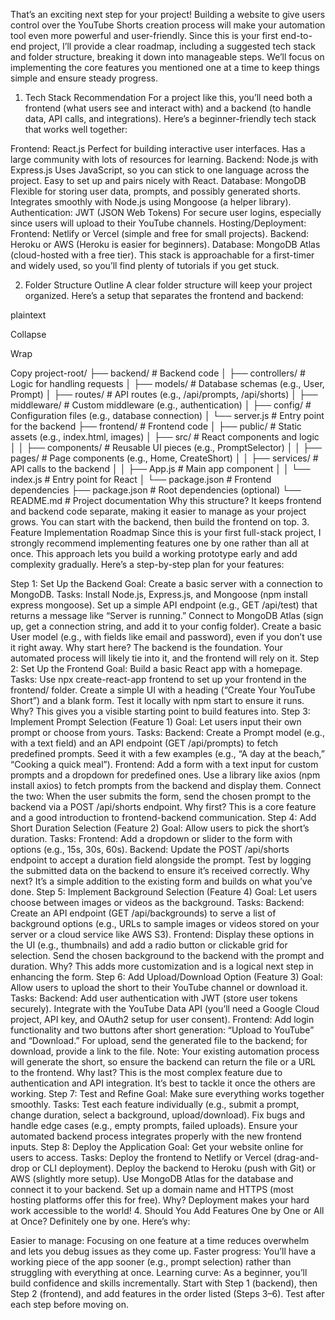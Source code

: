 That’s an exciting next step for your project! Building a website to give users control over the YouTube Shorts creation process will make your automation tool even more powerful and user-friendly. Since this is your first end-to-end project, I’ll provide a clear roadmap, including a suggested tech stack and folder structure, breaking it down into manageable steps. We’ll focus on implementing the core features you mentioned one at a time to keep things simple and ensure steady progress.

1. Tech Stack Recommendation
   For a project like this, you’ll need both a frontend (what users see and interact with) and a backend (to handle data, API calls, and integrations). Here’s a beginner-friendly tech stack that works well together:

Frontend: React.js
Perfect for building interactive user interfaces.
Has a large community with lots of resources for learning.
Backend: Node.js with Express.js
Uses JavaScript, so you can stick to one language across the project.
Easy to set up and pairs nicely with React.
Database: MongoDB
Flexible for storing user data, prompts, and possibly generated shorts.
Integrates smoothly with Node.js using Mongoose (a helper library).
Authentication: JWT (JSON Web Tokens)
For secure user logins, especially since users will upload to their YouTube channels.
Hosting/Deployment:
Frontend: Netlify or Vercel (simple and free for small projects).
Backend: Heroku or AWS (Heroku is easier for beginners).
Database: MongoDB Atlas (cloud-hosted with a free tier).
This stack is approachable for a first-timer and widely used, so you’ll find plenty of tutorials if you get stuck.

2. Folder Structure Outline
   A clear folder structure will keep your project organized. Here’s a setup that separates the frontend and backend:

plaintext

Collapse

Wrap

Copy
project-root/
├── backend/ # Backend code
│ ├── controllers/ # Logic for handling requests
│ ├── models/ # Database schemas (e.g., User, Prompt)
│ ├── routes/ # API routes (e.g., /api/prompts, /api/shorts)
│ ├── middleware/ # Custom middleware (e.g., authentication)
│ ├── config/ # Configuration files (e.g., database connection)
│ └── server.js # Entry point for the backend
├── frontend/ # Frontend code
│ ├── public/ # Static assets (e.g., index.html, images)
│ ├── src/ # React components and logic
│ │ ├── components/ # Reusable UI pieces (e.g., PromptSelector)
│ │ ├── pages/ # Page components (e.g., Home, CreateShort)
│ │ ├── services/ # API calls to the backend
│ │ ├── App.js # Main app component
│ │ └── index.js # Entry point for React
│ └── package.json # Frontend dependencies
├── package.json # Root dependencies (optional)
└── README.md # Project documentation
Why this structure? It keeps frontend and backend code separate, making it easier to manage as your project grows. You can start with the backend, then build the frontend on top. 3. Feature Implementation Roadmap
Since this is your first full-stack project, I strongly recommend implementing features one by one rather than all at once. This approach lets you build a working prototype early and add complexity gradually. Here’s a step-by-step plan for your features:

Step 1: Set Up the Backend
Goal: Create a basic server with a connection to MongoDB.
Tasks:
Install Node.js, Express.js, and Mongoose (npm install express mongoose).
Set up a simple API endpoint (e.g., GET /api/test) that returns a message like “Server is running.”
Connect to MongoDB Atlas (sign up, get a connection string, and add it to your config folder).
Create a basic User model (e.g., with fields like email and password), even if you don’t use it right away.
Why start here? The backend is the foundation. Your automated process will likely tie into it, and the frontend will rely on it.
Step 2: Set Up the Frontend
Goal: Build a basic React app with a homepage.
Tasks:
Use npx create-react-app frontend to set up your frontend in the frontend/ folder.
Create a simple UI with a heading (“Create Your YouTube Short”) and a blank form.
Test it locally with npm start to ensure it runs.
Why? This gives you a visible starting point to build features into.
Step 3: Implement Prompt Selection (Feature 1)
Goal: Let users input their own prompt or choose from yours.
Tasks:
Backend: Create a Prompt model (e.g., with a text field) and an API endpoint (GET /api/prompts) to fetch predefined prompts. Seed it with a few examples (e.g., “A day at the beach,” “Cooking a quick meal”).
Frontend: Add a form with a text input for custom prompts and a dropdown for predefined ones. Use a library like axios (npm install axios) to fetch prompts from the backend and display them.
Connect the two: When the user submits the form, send the chosen prompt to the backend via a POST /api/shorts endpoint.
Why first? This is a core feature and a good introduction to frontend-backend communication.
Step 4: Add Short Duration Selection (Feature 2)
Goal: Allow users to pick the short’s duration.
Tasks:
Frontend: Add a dropdown or slider to the form with options (e.g., 15s, 30s, 60s).
Backend: Update the POST /api/shorts endpoint to accept a duration field alongside the prompt.
Test by logging the submitted data on the backend to ensure it’s received correctly.
Why next? It’s a simple addition to the existing form and builds on what you’ve done.
Step 5: Implement Background Selection (Feature 4)
Goal: Let users choose between images or videos as the background.
Tasks:
Backend: Create an API endpoint (GET /api/backgrounds) to serve a list of background options (e.g., URLs to sample images or videos stored on your server or a cloud service like AWS S3).
Frontend: Display these options in the UI (e.g., thumbnails) and add a radio button or clickable grid for selection. Send the chosen background to the backend with the prompt and duration.
Why? This adds more customization and is a logical next step in enhancing the form.
Step 6: Add Upload/Download Option (Feature 3)
Goal: Allow users to upload the short to their YouTube channel or download it.
Tasks:
Backend: Add user authentication with JWT (store user tokens securely). Integrate with the YouTube Data API (you’ll need a Google Cloud project, API key, and OAuth2 setup for user consent).
Frontend: Add login functionality and two buttons after short generation: “Upload to YouTube” and “Download.” For upload, send the generated file to the backend; for download, provide a link to the file.
Note: Your existing automation process will generate the short, so ensure the backend can return the file or a URL to the frontend.
Why last? This is the most complex feature due to authentication and API integration. It’s best to tackle it once the others are working.
Step 7: Test and Refine
Goal: Make sure everything works together smoothly.
Tasks:
Test each feature individually (e.g., submit a prompt, change duration, select a background, upload/download).
Fix bugs and handle edge cases (e.g., empty prompts, failed uploads).
Ensure your automated backend process integrates properly with the new frontend inputs.
Step 8: Deploy the Application
Goal: Get your website online for users to access.
Tasks:
Deploy the frontend to Netlify or Vercel (drag-and-drop or CLI deployment).
Deploy the backend to Heroku (push with Git) or AWS (slightly more setup).
Use MongoDB Atlas for the database and connect it to your backend.
Set up a domain name and HTTPS (most hosting platforms offer this for free).
Why? Deployment makes your hard work accessible to the world! 4. Should You Add Features One by One or All at Once?
Definitely one by one. Here’s why:

Easier to manage: Focusing on one feature at a time reduces overwhelm and lets you debug issues as they come up.
Faster progress: You’ll have a working piece of the app sooner (e.g., prompt selection) rather than struggling with everything at once.
Learning curve: As a beginner, you’ll build confidence and skills incrementally.
Start with Step 1 (backend), then Step 2 (frontend), and add features in the order listed (Steps 3–6). Test after each step before moving on.

